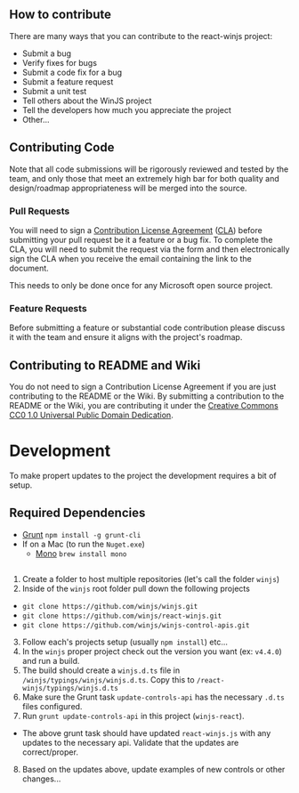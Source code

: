 ## How to contribute
There are many ways that you can contribute to the react-winjs project:

* Submit a bug
* Verify fixes for bugs
* Submit a code fix for a bug
* Submit a feature request
* Submit a unit test
* Tell others about the WinJS project
* Tell the developers how much you appreciate the project
* Other...

## Contributing Code
Note that all code submissions will be rigorously reviewed and tested by the team, and only those that meet an extremely high bar for both quality and design/roadmap appropriateness will be merged into the source.

### Pull Requests
You will need to sign a [Contribution License Agreement](https://cla.microsoft.com/) ([CLA](https://cla.microsoft.com/)) before submitting your pull request be it a feature or a bug fix. To complete the CLA, you will need to submit the request via the form and then electronically sign the CLA when you receive the email containing the link to the document.

This needs to only be done once for any Microsoft open source project.

### Feature Requests
Before submitting a feature or substantial code contribution please discuss it with the team and ensure it aligns with the project's roadmap.

## Contributing to README and Wiki
You do not need to sign a Contribution License Agreement if you are just contributing to the README or the Wiki. By submitting a contribution to the README or the Wiki, you are contributing it under the [Creative Commons CC0 1.0 Universal Public Domain Dedication](http://creativecommons.org/publicdomain/zero/1.0/).


# Development

To make propert updates to the project the development requires a bit of setup.

## Required Dependencies

- [Grunt](http://gruntjs.com/) `npm install -g grunt-cli`
- If on a Mac (to run the `Nuget.exe`)
  - [Mono](http://www.mono-project.com/download/) `brew install mono`

##

1. Create a folder to host multiple repositories (let's call the folder `winjs`)
2. Inside of the `winjs` root folder pull down the following projects
  - `git clone https://github.com/winjs/winjs.git`
  - `git clone https://github.com/winjs/react-winjs.git`
  - `git clone https://github.com/winjs/winjs-control-apis.git`
3. Follow each's projects setup (usually `npm install`) etc...
4. In the `winjs` proper project check out the version you want (ex: `v4.4.0`) and run a build.
5. The build should create a `winjs.d.ts` file in `/winjs/typings/winjs/winjs.d.ts`. Copy this to `/react-winjs/typings/winjs.d.ts`
6. Make sure the Grunt task `update-controls-api` has the necessary `.d.ts` files configured.
7. Run `grunt update-controls-api` in this project (`winjs-react`).
  - The above grunt task should have updated `react-winjs.js` with any updates to the necessary api. Validate that the updates are correct/proper.
8. Based on the updates above, update examples of new controls or other changes...
